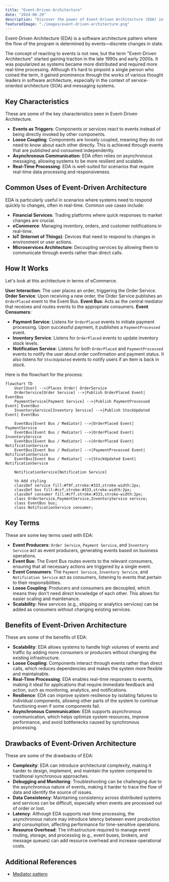 ```yaml
---
title: "Event-Driven Architecture"
date: "2024-08-29"
description: "Discover the power of Event-Driven Architecture (EDA) in building scalable, real-time systems. Boost your knowledge on designing responsive and decoupled software architectures."
featuredImage: "./images/event-driven-architecture.png"
---
```


Event-Driven Architecture (EDA) is a software architecture pattern where the flow of the program is determined by events—discrete changes in state. 

The concept of reacting to events is not new, but the term "Event-Driven Architecture" started gaining traction in the late 1990s and early 2000s. It was popularized as systems became more distributed and required more real-time processing. Although it’s hard to pinpoint a single person who coined the term, it gained prominence through the works of various thought leaders in software architecture, especially in the context of service-oriented architecture (SOA) and messaging systems.

## Key Characteristics

These are some of the key characteristics seen in Event-Driven Architecture.

- **Events as Triggers**: Components or services react to events instead of being directly invoked by other components.
- **Loose Coupling**: Components are loosely coupled, meaning they do not need to know about each other directly. This is achieved through events that are published and consumed independently.
- **Asynchronous Communication**: EDA often relies on asynchronous messaging, allowing systems to be more resilient and scalable.
- **Real-Time Processing**: EDA is well-suited for scenarios that require real-time data processing and responsiveness.

## Common Uses of Event-Driven Architecture

EDA is particularly useful in scenarios where systems need to respond quickly to changes, often in real-time. Common use cases include:

- **Financial Services**: Trading platforms where quick responses to market changes are crucial.
- **eCommerce**: Managing inventory, orders, and customer notifications in real-time.
- **IoT (Internet of Things)**: Devices that need to respond to changes in environment or user actions.
- **Microservices Architecture**: Decoupling services by allowing them to communicate through events rather than direct calls.

## How It Works

Let's look at this architecture in terms of eCommerce.

**User Interaction**: The user places an order, triggering the Order Service.
**Order Service**: Upon receiving a new order, the Order Service publishes an `OrderPlaced` event to the Event Bus.
**Event Bus**: Acts as the central mediator that receives and routes events to the appropriate consumers.
**Event Consumers**:
- **Payment Service**: Listens for `OrderPlaced` events to initiate payment processing. Upon successful payment, it publishes a `PaymentProcessed` event.
- **Inventory Service**: Listens for `OrderPlaced` events to update inventory stock levels.
- **Notification Service**: Listens for both `OrderPlaced` and `PaymentProcessed` events to notify the user about order confirmation and payment status. It also listens for `StockUpdated` events to notify users if an item is back in stock.

Here is the flowchart for the process:

```mermaid
flowchart TD
    User[User] -->|Places Order| OrderService
    OrderService[Order Service] -->|Publish OrderPlaced Event| EventBus
    PaymentService[Payment Service] -->|Publish PaymentProcessed Event| EventBus
    InventoryService[Inventory Service] -->|Publish StockUpdated Event| EventBus

    EventBus[Event Bus / Mediator] -->|OrderPlaced Event| PaymentService
    EventBus[Event Bus / Mediator] -->|OrderPlaced Event| InventoryService
    EventBus[Event Bus / Mediator] -->|OrderPlaced Event| NotificationService
    EventBus[Event Bus / Mediator] -->|PaymentProcessed Event| NotificationService
    EventBus[Event Bus / Mediator] -->|StockUpdated Event| NotificationService

    NotificationService[Notification Service]
    
    %% Add styling
    classDef service fill:#f9f,stroke:#333,stroke-width:2px;
    classDef bus fill:#ccf,stroke:#333,stroke-width:2px;
    classDef consumer fill:#cff,stroke:#333,stroke-width:2px;
    class OrderService,PaymentService,InventoryService service;
    class EventBus bus;
    class NotificationService consumer;

```

## Key Terms

These are some key terms used with EDA:

- **Event Producers**: `Order Service`, `Payment Service`, and `Inventory Service` act as event producers, generating events based on business operations.
- **Event Bus**: The Event Bus routes events to the relevant consumers, ensuring that all necessary actions are triggered by a single event.
- **Event Consumers**: The `Payment Service`, `Inventory Service`, and `Notification Service` act as consumers, listening to events that pertain to their responsibilities.
- **Loose Coupling**: Producers and consumers are decoupled, which means they don't need direct knowledge of each other. This allows for easier scaling and maintenance.
- **Scalability**: New services (e.g., shipping or analytics services) can be added as consumers without changing existing services.


## Benefits of Event-Driven Architecture

These are some of the benefits of EDA:

- **Scalability**: EDA allows systems to handle high volumes of events and traffic by adding more consumers or producers without changing the existing infrastructure.
- **Loose Coupling**: Components interact through events rather than direct calls, which reduces dependencies and makes the system more flexible and maintainable.
- **Real-Time Processing**: EDA enables real-time responses to events, making it ideal for applications that require immediate feedback and action, such as monitoring, analytics, and notifications.
- **Resilience**: EDA can improve system resilience by isolating failures to individual components, allowing other parts of the system to continue functioning even if some components fail.
- **Asynchronous Communication**: EDA supports asynchronous communication, which helps optimize system resources, improve performance, and avoid bottlenecks caused by synchronous processing.

## Drawbacks of Event-Driven Architecture

These are some of the drawbacks of EDA:

- **Complexity**: EDA can introduce architectural complexity, making it harder to design, implement, and maintain the system compared to traditional synchronous approaches.
- **Debugging and Monitoring**: Troubleshooting can be challenging due to the asynchronous nature of events, making it harder to trace the flow of data and identify the source of issues.
- **Data Consistency**: Maintaining consistency across distributed systems and services can be difficult, especially when events are processed out of order or lost.
- **Latency**: Although EDA supports real-time processing, the asynchronous nature may introduce latency between event production and consumption, affecting performance for time-sensitive operations.
- **Resource Overhead**: The infrastructure required to manage event routing, storage, and processing (e.g., event buses, brokers, and message queues) can add resource overhead and increase operational costs.

## Additional References

- [Mediator pattern](/design-patterns/mediator-pattern)